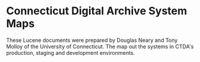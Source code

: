 # Connecticut Digital Archive System Maps
These Lucene documents were prepared by Douglas Neary and Tony Molloy of the University of Connecticut. The map out the systems in CTDA's production, staging and development environments.  



